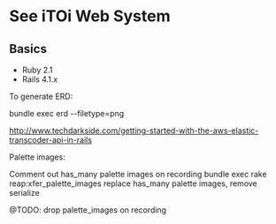 # See iTOi Web System

## Basics

* Ruby 2.1
* Rails 4.1.x

To generate ERD:

bundle exec erd --filetype=png


http://www.techdarkside.com/getting-started-with-the-aws-elastic-transcoder-api-in-rails


Palette images:

Comment out has_many palette images on recording
bundle exec rake reap:xfer_palette_images
replace has_many palette images, remove serialize

@TODO: drop palette_images on recording